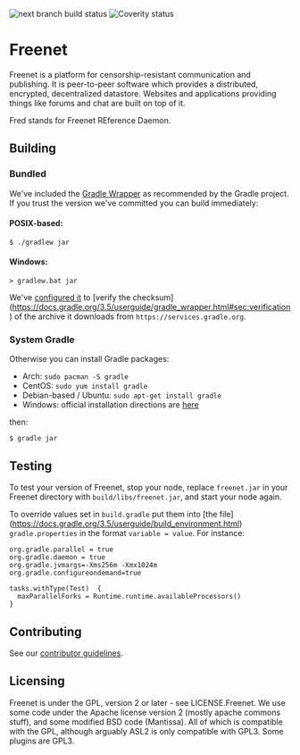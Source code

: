 ![next branch build status](https://travis-ci.org/freenet/fred.svg?branch=next)
![Coverity status](https://scan.coverity.com/projects/2316/badge.svg?flat=1)

# Freenet

Freenet is a platform for censorship-resistant communication and publishing. It is peer-to-peer
software which provides a distributed, encrypted, decentralized datastore. Websites and applications
providing things like forums and chat are built on top of it.

Fred stands for Freenet REference Daemon.

## Building

### Bundled

We've included the [Gradle Wrapper](https://docs.gradle.org/3.5/userguide/gradle_wrapper.html) as
recommended by the Gradle project. If you trust the version we've committed you can build
immediately:

#### POSIX-based:

    $ ./gradlew jar

#### Windows:

    > gradlew.bat jar

We've [configured it](gradle/wrapper/gradle-wrapper.properties) to [verify the checksum]
(https://docs.gradle.org/3.5/userguide/gradle_wrapper.html#sec:verification) of the archive it
downloads from `https://services.gradle.org`.

### System Gradle

Otherwise you can install Gradle packages:

* Arch: `sudo pacman -S gradle`
* CentOS: `sudo yum install gradle`
* Debian-based / Ubuntu: `sudo apt-get install gradle`
* Windows: official installation directions are [here](https://gradle.org/install#manually)

then:

    $ gradle jar

## Testing

To test your version of Freenet, stop your node, replace `freenet.jar` in your
Freenet directory with `build/libs/freenet.jar`, and start your node again.

To override values set in `build.gradle` put them into [the file]
(https://docs.gradle.org/3.5/userguide/build_environment.html)
`gradle.properties` in the format `variable = value`. For instance:

    org.gradle.parallel = true
    org.gradle.daemon = true
    org.gradle.jvmargs=-Xms256m -Xmx1024m
    org.gradle.configureondemand=true

    tasks.withType(Test)  {
      maxParallelForks = Runtime.runtime.availableProcessors()
    }

## Contributing

See our [contributor guidelines](CONTRIBUTING.md).

## Licensing
Freenet is under the GPL, version 2 or later - see LICENSE.Freenet. We use some
code under the Apache license version 2 (mostly apache commons stuff), and some
modified BSD code (Mantissa). All of which is compatible with the GPL, although
arguably ASL2 is only compatible with GPL3. Some plugins are GPL3.
